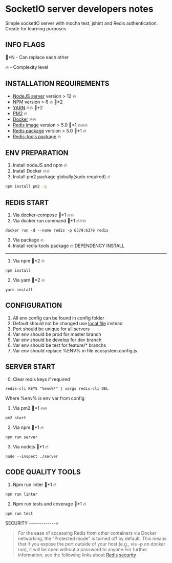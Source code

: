 # SocketIO server developers notes
Simple socketIO server with mocha test, jshint and Redis authentication.
Create for learning purposes

INFO FLAGS 
------------
🙏*N - Can replace each other

🔥 - Complexity level  

INSTALLATION REQUIREMENTS
------------
  - [NodeJS server](https://nodejs.org/) version > 12 🔥
  - [NPM](https://nodejs.org/en/download/) version > 6 🔥 🙏*2
  - [YARN](https://yarnpkg.com/) 🔥🔥 🙏*2
  - [PM2](https://www.npmjs.com/package/pm2) 🔥
  - [Docker](https://www.docker.com/) 🔥🔥
  - [Redis image](https://hub.docker.com/_/redis/) version > 5.0 🙏*1 🔥🔥🔥
  - [Redis package](https://hub.docker.com/_/redis/) version > 5.0 🙏*1 🔥
  - [Redis-tools package](https://redis.io/topics/rediscli) 🔥

ENV PREPARATION 
------------
1. Install nodeJS and npm 🔥
2. Install Docker 🔥🔥
3. Install pm2 package globally(sudo required) 🔥
```sh
npm install pm2 -g
```

REDIS START
------------
1. Via docker-compose 🙏*1 🔥🔥
2. Via docker run command 🙏*1 🔥🔥🔥
```
docker run -d --name redis -p 6379:6379 redis
```
3. Via package 🔥
4. Install redis-tools package 🔥
DEPENDENCY INSTALL
------------
1. Via npm 🙏*2 🔥
```
npm install
```
2. Via yarn 🙏*2 🔥
```
yarn install
```

CONFIGURATION 
------------
1. All env config can be found in config folder
2. Default should not be changed use [local file](https://github.com/lorenwest/node-config/wiki/Configuration-Files#file-load-order) instead
3. Port should be unique for all servers
4. Var env should be prod for master branch
5. Var env should be develop for dev branch
6. Var env should be test for feature/* branchs
7. Var env should replace %ENV% in file ecosystem.config.js

SERVER START
------------
0. Clear redis keys if required
```
redis-cli KEYS "%env%*" | xargs redis-cli DEL
```
Where %env% is env var from config

1. Via pm2 🙏*1 🔥🔥
```
pm2 start
```
2. Via npm 🙏*1 🔥
```
npm run server
```
3. Via nodejs 🙏*1 🔥
```
node --inspect ./server
```

CODE QUALITY TOOLS
------------
1. Npm run linter 🙏*1 🔥
```
npm run linter
```
2. Npm run tests and coverage  🙏*1 🔥
```
npm run test
```

SECURITY
-------------=
> For the ease of accessing Redis from other containers via Docker networking, the "Protected mode" is turned off by default. This means that if you expose the port outside of your host (e.g., via -p on docker run), it will be open without a password to anyone.For further information, see the following links about [Redis security](https://redis.io/topics/security)

